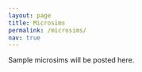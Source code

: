 ```yaml
---
layout: page
title: Microsims
permalink: /microsims/
nav: true
---
```


Sample microsims will be posted here.
